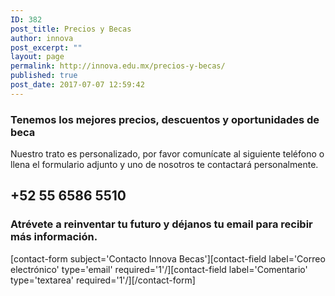 ```yaml
---
ID: 382
post_title: Precios y Becas
author: innova
post_excerpt: ""
layout: page
permalink: http://innova.edu.mx/precios-y-becas/
published: true
post_date: 2017-07-07 12:59:42
---
```


### Tenemos los mejores precios, descuentos y oportunidades de beca

Nuestro trato es personalizado, por favor comunícate al siguiente teléfono o llena el formulario adjunto y uno de nosotros te contactará personalmente.

## +52 55 6586 5510


### **Atrévete a reinventar tu futuro** y déjanos tu email para recibir más información.

 [contact-form subject='Contacto Innova Becas'][contact-field label='Correo electrónico' type='email' required='1'/][contact-field label='Comentario' type='textarea' required='1'/][/contact-form]
